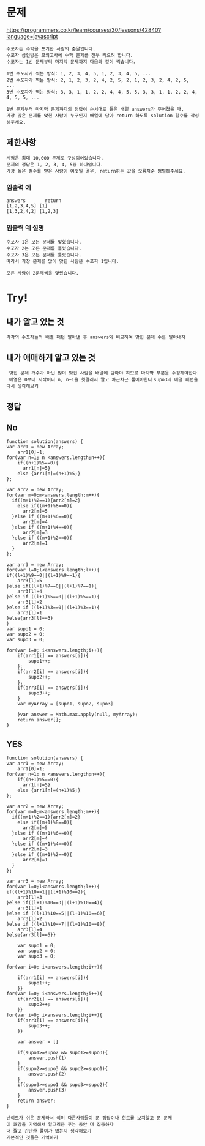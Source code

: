# 문제
https://programmers.co.kr/learn/courses/30/lessons/42840?language=javascript
```
수포자는 수학을 포기한 사람의 준말입니다.
수포자 삼인방은 모의고사에 수학 문제를 전부 찍으려 합니다.
수포자는 1번 문제부터 마지막 문제까지 다음과 같이 찍습니다.

1번 수포자가 찍는 방식: 1, 2, 3, 4, 5, 1, 2, 3, 4, 5, ...
2번 수포자가 찍는 방식: 2, 1, 2, 3, 2, 4, 2, 5, 2, 1, 2, 3, 2, 4, 2, 5, ...
3번 수포자가 찍는 방식: 3, 3, 1, 1, 2, 2, 4, 4, 5, 5, 3, 3, 1, 1, 2, 2, 4, 4, 5, 5, ...

1번 문제부터 마지막 문제까지의 정답이 순서대로 들은 배열 answers가 주어졌을 때,
가장 많은 문제를 맞힌 사람이 누구인지 배열에 담아 return 하도록 solution 함수를 작성해주세요.
```
## 제한사항
```
시험은 최대 10,000 문제로 구성되어있습니다.
문제의 정답은 1, 2, 3, 4, 5중 하나입니다.
가장 높은 점수를 받은 사람이 여럿일 경우, return하는 값을 오름차순 정렬해주세요.
```
### 입출력 예
```
answers	      return
[1,2,3,4,5]	[1]
[1,3,2,4,2]	[1,2,3]
```
### 입출력 예 설명
```
수포자 1은 모든 문제를 맞혔습니다.
수포자 2는 모든 문제를 틀렸습니다.
수포자 3은 모든 문제를 틀렸습니다.
따라서 가장 문제를 많이 맞힌 사람은 수포자 1입니다.
```
```
모든 사람이 2문제씩을 맞췄습니다.
```
# Try!
## 내가 알고 있는 것
` 각각의 수포자들의 배열 패턴 알아낸 후 answers와 비교하여 맞힌 문제 수를 알아내자 `
## 내가 애매하게 알고 있는 것
` 맞힌 문제 개수가 아닌 많이 맞힌 사람을 배열에 담아야 하므로
마지막 부분을 수정해야한다`<br>
` 배열은 0부터 시작이니 n, n+1을 헷갈리지 말고 차근차근 풀어야한다`
`supo3의 배열 패턴을 다시 생각해보기`

## 정답
## No
```
function solution(answers) {
var arr1 = new Array;
    arr1[0]=1;
for(var n=1; n <answers.length;n++){
    if((n+1)%5==0){
      arr1[n]=5}
    else {arr1[n]=(n+1)%5;}
};
    
var arr2 = new Array;
for(var m=0;m<answers.length;m++){
  if((m+1)%2==1){arr2[m]=2}
    else if((m+1)%8==0){
      arr2[m]=5
  }else if ((m+1)%6==0){
      arr2[m]=4
  }else if ((m+1)%4==0){
      arr2[m]=3
  }else if ((m+1)%2==0){
      arr2[m]=1
  }
};
    
var arr3 = new Array;
for(var l=0;l<answers.length;l++){
if((l+1)%9==0||(l+1)%9==1){
    arr3[l]=5
}else if((l+1)%7==0||(l+1)%7==1){
    arr3[l]=4
}else if ((l+1)%5==0||(l+1)%5==1){
    arr3[l]=2
}else if ((l+1)%3==0||(l+1)%3==1){
    arr3[l]=1
}else{arr3[l]==3}
}
var supo1 = 0;
var supo2 = 0;
var supo3 = 0;

for(var i=0; i<answers.length;i++){
    if(arr1[i] == answers[i]){
        supo1++;
    };
    if(arr2[i] == answers[i]){
        supo2++;
    };
    if(arr3[i] == answers[i]){
        supo3++;
    }
    var myArray = [supo1, supo2, supo3]
    
    }var answer = Math.max.apply(null, myArray);
    return answer[];
}
```
## YES
```
function solution(answers) {
var arr1 = new Array;
    arr1[0]=1;
for(var n=1; n <answers.length;n++){
    if((n+1)%5==0){
      arr1[n]=5}
    else {arr1[n]=(n+1)%5;}
};
    
var arr2 = new Array;
for(var m=0;m<answers.length;m++){
  if((m+1)%2==1){arr2[m]=2}
    else if((m+1)%8==0){
      arr2[m]=5
  }else if ((m+1)%6==0){
      arr2[m]=4
  }else if ((m+1)%4==0){
      arr2[m]=3
  }else if ((m+1)%2==0){
      arr2[m]=1
  }
};
    
var arr3 = new Array;
for(var l=0;l<answers.length;l++){
if((l+1)%10==1||(l+1)%10==2){
    arr3[l]=3
}else if((l+1)%10==3||(l+1)%10==4){
    arr3[l]=1
}else if ((l+1)%10==5||(l+1)%10==6){
    arr3[l]=2
}else if ((l+1)%10==7||(l+1)%10==8){
    arr3[l]=4
}else{arr3[l]==5}}
    
    var supo1 = 0;
    var supo2 = 0;
    var supo3 = 0;
    
for(var i=0; i<answers.length;i++){

    if(arr1[i] == answers[i]){
        supo1++;
    }}
for(var i=0; i<answers.length;i++){
    if(arr2[i] == answers[i]){
        supo2++;
    }}
for(var i=0; i<answers.length;i++){
    if(arr3[i] == answers[i]){
        supo3++;
    }}

    var answer = []
    
    if(supo1>=supo2 && supo1>=supo3){
        answer.push(1) 
    }
    if(supo2>=supo3 && supo2>=supo1){
        answer.push(2)
    }
    if(supo3>=supo1 && supo3>=supo2){
        answer.push(3)
    }    
    return answer;
} 
```

`난이도가 쉬운 문제라서 이미 다른사람들이 푼 정답이나 힌트를 보지않고 푼 문제`<br>
`이 쾌감을 기억해서 알고리즘 푸는 동안 더 집중하자`<br>
`더 짫고 간단한 풀이가 없는지 생각해보기`<br>
`기본적인 것들은 기억하기`<br><br>
